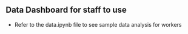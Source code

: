 ## Data Dashboard for staff to use
- Refer to the data.ipynb file to see sample data analysis for workers
